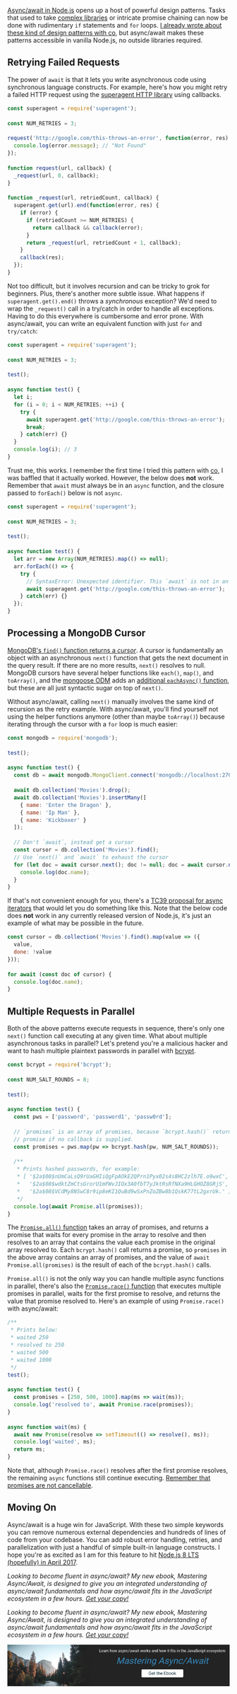 [Async/await in Node.js](http://thecodebarbarian.com/80-20-guide-to-async-await-in-node.js.html) opens up a host of powerful design patterns. Tasks that used to take [complex libraries](https://www.npmjs.com/package/async) or intricate promise chaining can now be done with rudimentary `if` statements and `for` loops. [I already wrote about these kind of design patterns with co](http://thecodebarbarian.com/3-common-co-design-patterns), but async/await makes these patterns accessible in vanilla Node.js, no outside libraries required.

Retrying Failed Requests
------------------------

The power of `await` is that it lets you write asynchronous code using synchronous
language constructs. For example, here's how you might retry a failed HTTP request using the [superagent HTTP library](http://npmjs.org/package/superagent) using callbacks.

```javascript
const superagent = require('superagent');

const NUM_RETRIES = 3;

request('http://google.com/this-throws-an-error', function(error, res) {
  console.log(error.message); // "Not Found"
});

function request(url, callback) {
  _request(url, 0, callback);
}

function _request(url, retriedCount, callback) {
  superagent.get(url).end(function(error, res) {
    if (error) {
      if (retriedCount >= NUM_RETRIES) {
        return callback && callback(error);
      }
      return _request(url, retriedCount + 1, callback);
    }
    callback(res);
  });
}
```

Not too difficult, but it involves recursion and can be tricky to grok for beginners. Plus, there's another more subtle issue. What happens if `superagent.get().end()` throws a _synchronous_ exception? We'd need to wrap the `_request()` call in a try/catch in order to handle all exceptions. Having to do this everywhere is
cumbersome and error prone. With async/await, you can write an equivalent function with just `for` and `try/catch`:

```javascript
const superagent = require('superagent');

const NUM_RETRIES = 3;

test();

async function test() {
  let i;
  for (i = 0; i < NUM_RETRIES; ++i) {
    try {
      await superagent.get('http://google.com/this-throws-an-error');
      break;
    } catch(err) {}
  }
  console.log(i); // 3
}
```

Trust me, this works. I remember the first time I tried this pattern with [co](https://www.npmjs.com/package/co), I was baffled that it actually worked. However, the below does **not** work. Remember that `await` must always be in an `async` function, and the closure passed to `forEach()` below is not `async`.

```javascript
const superagent = require('superagent');

const NUM_RETRIES = 3;

test();

async function test() {
  let arr = new Array(NUM_RETRIES).map(() => null);
  arr.forEach(() => {
    try {
      // SyntaxError: Unexpected identifier. This `await` is not in an async function!
      await superagent.get('http://google.com/this-throws-an-error');
    } catch(err) {}
  });
}
```

Processing a MongoDB Cursor
---------------------------

[MongoDB's `find()` function returns a _cursor_](http://mongodb.github.io/node-mongodb-native/2.2/api/Collection.html#find). A cursor is fundamentally an object with an asynchronous `next()` function that gets the next document in the query result. If there are no more results, `next()` resolves to null. MongoDB cursors have several helper functions like `each()`, `map()`, and `toArray()`, and the [mongoose ODM](https://www.npmjs.com/package/mongoose) adds an [additional `eachAsync()` function](http://thecodebarbarian.com/cursors-in-mongoose-45), but these are all just syntactic sugar on top of `next()`.

Without async/await, calling `next()` manually involves the same kind of recursion as the retry example. With async/await, you'll find yourself not using the helper functions anymore (other than maybe `toArray()`) because iterating through the cursor with a `for` loop is much easier:

```javascript
const mongodb = require('mongodb');

test();

async function test() {
  const db = await mongodb.MongoClient.connect('mongodb://localhost:27017/test');

  await db.collection('Movies').drop();
  await db.collection('Movies').insertMany([
    { name: 'Enter the Dragon' },
    { name: 'Ip Man' },
    { name: 'Kickboxer' }
  ]);

  // Don't `await`, instead get a cursor
  const cursor = db.collection('Movies').find();
  // Use `next()` and `await` to exhaust the cursor
  for (let doc = await cursor.next(); doc != null; doc = await cursor.next()) {
    console.log(doc.name);
  }
}
```

If that's not convenient enough for you, there's a [TC39 proposal for async iterators](https://github.com/tc39/proposal-async-iteration) that would let you do something like this. Note that the below code does **not** work in any currently released version of Node.js, it's just an example of what may be possible in the future.

```javascript
const cursor = db.collection('Movies').find().map(value => ({
  value,
  done: !value
}));

for await (const doc of cursor) {
  console.log(doc.name);
}
```

Multiple Requests in Parallel
-----------------------------

Both of the above patterns execute requests in sequence, there's only one `next()` function call executing at any given time. What about multiple asynchronous tasks in parallel? Let's pretend you're a malicious hacker and want to hash multiple plaintext passwords in parallel with [bcrypt](https://www.npmjs.com/package/bcrypt).

```javascript
const bcrypt = require('bcrypt');

const NUM_SALT_ROUNDS = 8;

test();

async function test() {
  const pws = ['password', 'password1', 'passw0rd'];

  // `promises` is an array of promises, because `bcrypt.hash()` returns a
  // promise if no callback is supplied.
  const promises = pws.map(pw => bcrypt.hash(pw, NUM_SALT_ROUNDS));

  /**
   * Prints hashed passwords, for example:
   * [ '$2a$08$nUmCaLsQ9rUaGHIiQgFpAOkE2QPrn1Pyx02s4s8HC2zlh7E.o9wxC',
   *   '$2a$08$wdktZmCtsGrorU1mFWvJIOx3A0fbT7yJktRsRfNXa9HLGHOZ8GRjS',
   *   '$2a$08$VCdMy8NSwC8r9ip8eKI1QuBd9wSxPnZoZBw8b1QskK77tL2gxrUk.' ]
   */
  console.log(await Promise.all(promises));
}
```

The [`Promise.all()` function](https://developer.mozilla.org/en-US/docs/Web/JavaScript/Reference/Global_Objects/Promise/all) takes an array of promises, and returns a promise that waits for every promise in the array to resolve and then resolves to an array that contains the value each promise in the original array resolved to. Each `bcrypt.hash()` call returns a promise, so `promises` in the above array contains an array of promises, and the value of `await Promise.all(promises)` is the result of each of the `bcrypt.hash()` calls.

`Promise.all()` is not the only way you can handle multiple async functions in parallel, there's also the [`Promise.race()` function](https://developer.mozilla.org/en-US/docs/Web/JavaScript/Reference/Global_Objects/Promise/race) that executes multiple promises in parallel, waits for the first promise to resolve, and returns the value that promise resolved to. Here's an example of using `Promise.race()` with async/await:

```javascript
/**
 * Prints below:
 * waited 250
 * resolved to 250
 * waited 500
 * waited 1000
 */
test();

async function test() {
  const promises = [250, 500, 1000].map(ms => wait(ms));
  console.log('resolved to', await Promise.race(promises));
}

async function wait(ms) {
  await new Promise(resolve => setTimeout(() => resolve(), ms));
  console.log('waited', ms);
  return ms;
}
```

Note that, although `Promise.race()` resolves after the first promise resolves, the remaining `async` functions still continue executing. [Remember that promises are not cancellable](https://github.com/tc39/proposal-cancelable-promises).

Moving On
---------

Async/await is a huge win for JavaScript. With these two simple keywords you can remove numerous external dependencies and hundreds of lines of code from your codebase. You can add robust error handling, retries, and parallelization with just a handful of simple built-in language constructs. I hope you're as excited as I am for this feature to hit [Node.js 8 LTS (hopefully) in April 2017](https://github.com/nodejs/LTS#lts-plan).

_Looking to become fluent in async/await? My new ebook, Mastering Async/Await, is designed to give you an integrated understanding of
async/await fundamentals and how async/await fits in the JavaScript ecosystem in a few hours. <a href="http://asyncawait.net/">Get your copy!</a>_

_Looking to become fluent in async/await? My new ebook, Mastering Async/Await, is designed to give you an integrated understanding of
async/await fundamentals and how async/await fits in the JavaScript ecosystem in a few hours. <a href="http://asyncawait.net/">Get your copy!</a>_

<a href="http://asyncawait.net"><img src="/images/asyncawait.png"/></a>

